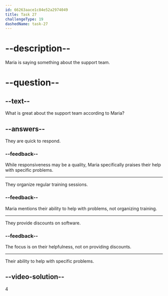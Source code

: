 ```yaml
---
id: 66263aace1c84e52a2974049
title: Task 27
challengeType: 19
dashedName: task-27
---
```


<!--
AUDIO REFERENCE:
Maria: If you're still having issues, you can always reach out to our support team. They're great at helping with specific problems.
-->

# --description--

Maria is saying something about the support team.

# --question--

## --text--

What is great about the support team according to Maria?

## --answers--

They are quick to respond.

### --feedback--

While responsiveness may be a quality, Maria specifically praises their help with specific problems.

---

They organize regular training sessions.

### --feedback--

Maria mentions their ability to help with problems, not organizing training.

---

They provide discounts on software.

### --feedback--

The focus is on their helpfulness, not on providing discounts.

---

Their ability to help with specific problems.

## --video-solution--

4
